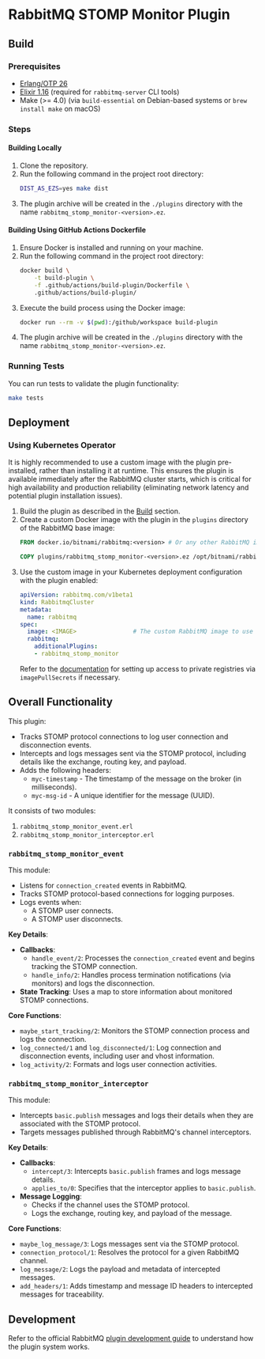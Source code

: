 # RabbitMQ STOMP Monitor Plugin

## Build

### Prerequisites
- [Erlang/OTP 26](https://www.erlang.org/doc/system/install.html)
- [Elixir 1.16](https://elixir-lang.org/install.html) (required for `rabbitmq-server` CLI tools)
- Make (>= 4.0) (via `build-essential` on Debian-based systems or `brew install make` on macOS)

### Steps
#### Building Locally
1. Clone the repository.
2. Run the following command in the project root directory:
    ```bash
    DIST_AS_EZS=yes make dist
    ```
3. The plugin archive will be created in the `./plugins` directory with the name `rabbitmq_stomp_monitor-<version>.ez`.

#### Building Using GitHub Actions Dockerfile
1. Ensure Docker is installed and running on your machine.
2. Run the following command in the project root directory:
    ```bash
    docker build \
        -t build-plugin \
        -f .github/actions/build-plugin/Dockerfile \
        .github/actions/build-plugin/
    ```
3. Execute the build process using the Docker image:
    ```bash
    docker run --rm -v $(pwd):/github/workspace build-plugin
    ```
4. The plugin archive will be created in the `./plugins` directory with the name `rabbitmq_stomp_monitor-<version>.ez`.

### Running Tests
You can run tests to validate the plugin functionality:
```bash
make tests
```

## Deployment

### Using Kubernetes Operator

It is highly recommended to use a custom image with the plugin pre-installed, rather than installing it at runtime. This ensures the plugin is available immediately after the RabbitMQ cluster starts, which is critical for high availability and production reliability (eliminating network latency and potential plugin installation issues).

1. Build the plugin as described in the [Build](#build) section.
2. Create a custom Docker image with the plugin in the `plugins` directory of the RabbitMQ base image:
    ```Dockerfile
    FROM docker.io/bitnami/rabbitmq:<version> # Or any other RabbitMQ image you'd like to extend

    COPY plugins/rabbitmq_stomp_monitor-<version>.ez /opt/bitnami/rabbitmq/plugins/
    ```
3. Use the custom image in your Kubernetes deployment configuration with the plugin enabled:
   ```yaml
   apiVersion: rabbitmq.com/v1beta1
   kind: RabbitmqCluster
   metadata:
     name: rabbitmq
   spec:
     image: <IMAGE>                # The custom RabbitMQ image to use
     rabbitmq:
       additionalPlugins:
       - rabbitmq_stomp_monitor
   ```
   Refer to the [documentation](https://www.rabbitmq.com/kubernetes/operator/using-operator#images) for setting up access to private registries via `imagePullSecrets` if necessary.

## Overall Functionality
This plugin:
- Tracks STOMP protocol connections to log user connection and disconnection events.
- Intercepts and logs messages sent via the STOMP protocol, including details like the exchange, routing key, and payload.
- Adds the following headers:
  - `myc-timestamp` - The timestamp of the message on the broker (in milliseconds).
  - `myc-msg-id` - A unique identifier for the message (UUID).

It consists of two modules:

1. `rabbitmq_stomp_monitor_event.erl`
2. `rabbitmq_stomp_monitor_interceptor.erl`

### `rabbitmq_stomp_monitor_event`
This module:
- Listens for `connection_created` events in RabbitMQ.
- Tracks STOMP protocol-based connections for logging purposes.
- Logs events when:
   - A STOMP user connects.
   - A STOMP user disconnects.

**Key Details**:
- **Callbacks**:
   - `handle_event/2`: Processes the `connection_created` event and begins tracking the STOMP connection.
   - `handle_info/2`: Handles process termination notifications (via monitors) and logs the disconnection.
- **State Tracking**: Uses a map to store information about monitored STOMP connections.

**Core Functions**:
- `maybe_start_tracking/2`: Monitors the STOMP connection process and logs the connection.
- `log_connected/1` and `log_disconnected/1`: Log connection and disconnection events, including user and vhost information.
- `log_activity/2`: Formats and logs user connection activities.

### `rabbitmq_stomp_monitor_interceptor`
This module:
- Intercepts `basic.publish` messages and logs their details when they are associated with the STOMP protocol.
- Targets messages published through RabbitMQ's channel interceptors.

**Key Details**:
- **Callbacks**:
   - `intercept/3`: Intercepts `basic.publish` frames and logs message details.
   - `applies_to/0`: Specifies that the interceptor applies to `basic.publish`.
- **Message Logging**:
   - Checks if the channel uses the STOMP protocol.
   - Logs the exchange, routing key, and payload of the message.

**Core Functions**:
- `maybe_log_message/3`: Logs messages sent via the STOMP protocol.
- `connection_protocol/1`: Resolves the protocol for a given RabbitMQ channel.
- `log_message/2`: Logs the payload and metadata of intercepted messages.
- `add_headers/1`: Adds timestamp and message ID headers to intercepted messages for traceability.

## Development

Refer to the official RabbitMQ [plugin development guide](https://www.rabbitmq.com/plugin-development) to understand how the plugin system works.
